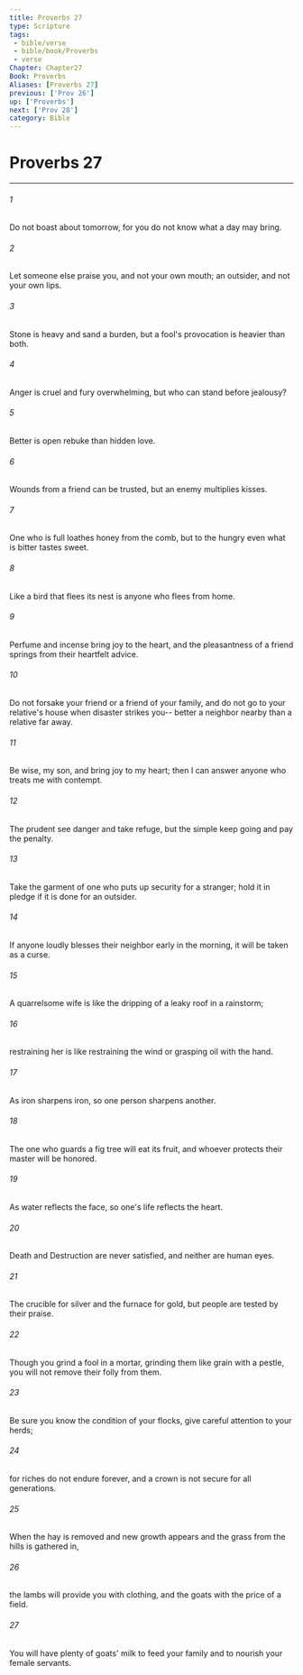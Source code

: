 ```yaml
---
title: Proverbs 27
type: Scripture
tags:
 - bible/verse
 - bible/book/Proverbs
 - verse
Chapter: Chapter27
Book: Proverbs
Aliases: [Proverbs 27]
previous: ['Prov 26']
up: ['Proverbs']
next: ['Prov 28']
category: Bible
---
```

# Proverbs 27

***


###### 1 
Do not boast about tomorrow, for you do not know what a day may bring. 

###### 2 
Let someone else praise you, and not your own mouth; an outsider, and not your own lips. 

###### 3 
Stone is heavy and sand a burden, but a fool's provocation is heavier than both. 

###### 4 
Anger is cruel and fury overwhelming, but who can stand before jealousy? 

###### 5 
Better is open rebuke than hidden love. 

###### 6 
Wounds from a friend can be trusted, but an enemy multiplies kisses. 

###### 7 
One who is full loathes honey from the comb, but to the hungry even what is bitter tastes sweet. 

###### 8 
Like a bird that flees its nest is anyone who flees from home. 

###### 9 
Perfume and incense bring joy to the heart, and the pleasantness of a friend springs from their heartfelt advice. 

###### 10 
Do not forsake your friend or a friend of your family, and do not go to your relative's house when disaster strikes you-- better a neighbor nearby than a relative far away. 

###### 11 
Be wise, my son, and bring joy to my heart; then I can answer anyone who treats me with contempt. 

###### 12 
The prudent see danger and take refuge, but the simple keep going and pay the penalty. 

###### 13 
Take the garment of one who puts up security for a stranger; hold it in pledge if it is done for an outsider. 

###### 14 
If anyone loudly blesses their neighbor early in the morning, it will be taken as a curse. 

###### 15 
A quarrelsome wife is like the dripping of a leaky roof in a rainstorm; 

###### 16 
restraining her is like restraining the wind or grasping oil with the hand. 

###### 17 
As iron sharpens iron, so one person sharpens another. 

###### 18 
The one who guards a fig tree will eat its fruit, and whoever protects their master will be honored. 

###### 19 
As water reflects the face, so one's life reflects the heart. 

###### 20 
Death and Destruction are never satisfied, and neither are human eyes. 

###### 21 
The crucible for silver and the furnace for gold, but people are tested by their praise. 

###### 22 
Though you grind a fool in a mortar, grinding them like grain with a pestle, you will not remove their folly from them. 

###### 23 
Be sure you know the condition of your flocks, give careful attention to your herds; 

###### 24 
for riches do not endure forever, and a crown is not secure for all generations. 

###### 25 
When the hay is removed and new growth appears and the grass from the hills is gathered in, 

###### 26 
the lambs will provide you with clothing, and the goats with the price of a field. 

###### 27 
You will have plenty of goats' milk to feed your family and to nourish your female servants. 
